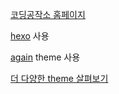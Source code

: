 [코딩공작소 홈페이지](https://flapper.github.io/)

[hexo](https://hexo.io/) 사용

[again](https://github.com/lyyourc/hexo-theme-again) theme 사용

[더 다양한 theme 살펴보기](https://hexo.io/themes/)